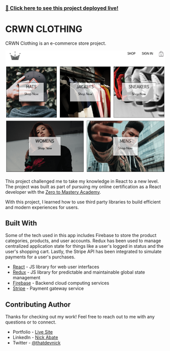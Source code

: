 ### [🔗 Click here to see this project deployed live!](https://nick-abate-ecommerce-app.netlify.app/)

# CRWN CLOTHING

CRWN Clothing is an e-commerce store project.

![Demo screenshot](./crwn-clothing.png)

This project challenged me to take my knowledge in React to a new level. The project was built as part of pursuing my online certification as a React developer with the [Zero to Mastery Academy](https://zerotomastery.io/).

With this project, I learned how to use third party libraries to build efficient and modern experiences for users.

## Built With

Some of the tech used in this app includes Firebase to store the product categories, products, and user accounts. Redux has been used to manage centralized application state for things like a user's logged in status and the user's shopping cart. Lastly, the Stripe API has been integrated to simulate payments for a user's purchases.

- [React](https://reactjs.org/) - JS library for web user interfaces
- [Redux](https://redux.js.org/) - JS library for predictable and maintainable global state management
- [Firebase](https://firebase.google.com/) - Backend cloud computing services
- [Stripe](https://docs.stripe.com/) - Payment gateway service 

## Contributing Author

Thanks for checking out my work! Feel free to reach out to me with any questions or to connect.

- Portfolio - [Live Site](https://nickabate.dev/)
- LinkedIn - [Nick Abate](https://www.linkedin.com/in/nick-abate/)
- Twitter - [@thatdevnick](https://twitter.com/thatdevnick)
